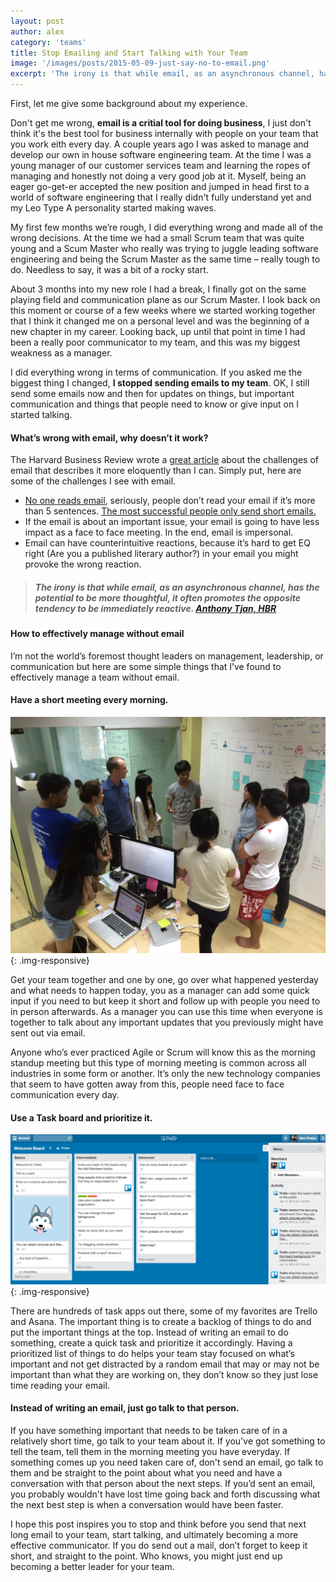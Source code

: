 ```yaml
---
layout: post
author: alex
category: 'teams'
title: Stop Emailing and Start Talking with Your Team
image: '/images/posts/2015-05-09-just-say-no-to-email.png'
excerpt: 'The irony is that while email, as an asynchronous channel, has the potential to be more thoughtful, it often promotes the opposite tendency to be immediately reactive.'
---
```

First, let me give some background about my experience. 

Don't get me wrong, **email is a critial tool for doing business**, I just don't think it's the best tool for business internally with people on your team that you work eith every day. A couple years ago I was asked to manage and develop our own in house software engineering team. At the time I was a young manager of our customer services team and learning the ropes of managing and honestly not doing a very good job at it. Myself, being an eager go-get-er accepted the new position and jumped in head first to a world of software engineering that I really didn't fully understand yet and my Leo Type A personality started making waves. 

My first few months we’re rough, I did everything wrong and made all of the wrong decisions. At the time we had a small Scrum team that was quite young and a Scum Master who really was trying to juggle leading software engineering and being the Scrum Master as the same time – really tough to do. Needless to say, it was a bit of a rocky start.

About 3 months into my new role I had a break, I finally got on the same playing field and communication plane as our Scrum Master. I look back on this moment or course of a few weeks where we started working together that I think it changed me on a personal level and was the beginning of a new chapter in my career. Looking back, up until that point in time I had been a really poor communicator to my team, and this was my biggest weakness as a manager. 

I did everything wrong in terms of communication. If you asked me the biggest thing I changed, **I stopped sending emails to my team**. OK, I still send some emails now and then for updates on things, but important communication and things that people need to know or give input on I started talking.

#### What’s wrong with email, why doesn’t it work?

The Harvard Business Review wrote a [great article](https://hbr.org/2011/11/dont-send-that-email-pick-up-t/) about the challenges of email that describes it more eloquently than I can. Simply put, here are some of the challenges I see with email. 

* [No one reads email](http://lifehacker.com/5964225/your-emails-are-too-long-heres-how-to-fix-them), seriously, people don’t read your email if it’s more than 5 sentences. [The most successful people only send short emails.](http://www.huffingtonpost.com/2014/02/26/email-successful-people_n_4854701.html)
* If the email is about an important issue, your email is going to have less impact as a face to face meeting. In the end, email is impersonal.
* Email can have counterintuitive reactions, because it’s hard to get EQ right (Are you a published literary author?) in your email you might provoke the wrong reaction. 

> ##### The irony is that while email, as an asynchronous channel, has the potential to be more thoughtful, it often promotes the opposite tendency to be immediately reactive.  [Anthony Tjan, HBR](https://hbr.org/2011/11/dont-send-that-email-pick-up-t/)

#### How to effectively manage without email

I’m not the world’s foremost thought leaders on management, leadership, or communication but here are some simple things that I’ve found to effectively manage a team without email.

#### Have a short meeting every morning. 

![](/images/posts/standup-meeting.jpg){: .img-responsive}

Get your team together and one by one, go over what happened yesterday and what needs to happen today, you as a manager can add some quick input if you need to but keep it short and follow up with people you need to in person afterwards. As a manager you can use this time when everyone is together to talk about any important updates that you previously might have sent out via email.

Anyone who’s ever practiced Agile or Scrum will know this as the morning standup meeting but this type of morning meeting is common across all industries in some form or another. It’s only the new technology companies that seem to have gotten away from this, people need face to face communication every day. 

#### Use a Task board and prioritize it.

![](/images/posts/trello-screenshot.png){: .img-responsive}

There are hundreds of task apps out there, some of my favorites are Trello and Asana. The important thing is to create a backlog of things to do and put the important things at the top. Instead of writing an email to do something, create a quick task and prioritize it accordingly. Having a prioritized list of things to do helps your team stay focused on what’s important and not get distracted by a random email that may or may not be important than what they are working on, they don’t know so they just lose time reading your email.
	
#### Instead of writing an email, just go talk to that person.

If you have something important that needs to be taken care of in a relatively short time, go talk to your team about it. If you've got something to tell the team, tell them in the morning meeting you have everyday. If something comes up you need taken care of, don't send an email, go talk to them and be straight to the point about what you need and have a conversation with that person about the next steps. If you’d sent an email, you probably wouldn't have lost time going back and forth discussing what the next best step is when a conversation would have been faster.

I hope this post inspires you to stop and think before you send that next long email to your team, start talking, and ultimately becoming a more effective communicator. If you do send out a mail, don’t forget to keep it short, and straight to the point. Who knows, you might just end up becoming a better leader for your team.
